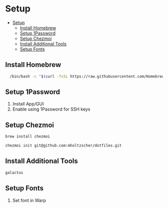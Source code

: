# Setup

<!--toc:start-->

- [Setup](#setup)
  - [Install Homebrew](#install-homebrew)
  - [Setup 1Password](#setup-1password)
  - [Setup Chezmoi](#setup-chezmoi)
  - [Install Additional Tools](#install-additional-tools)
  - [Setup Fonts](#setup-fonts)
  <!--toc:end-->

## Install Homebrew

```sh
  /bin/bash -c "$(curl -fsSL https://raw.githubusercontent.com/Homebrew/install/HEAD/install.sh)"
```

## Setup 1Password

1. Install App/GUI
1. Enable using 1Password for SSH keys

## Setup Chezmoi

```sh
brew install chezmoi

chezmoi init git@github.com:mholtzscher/dotfiles.git
```

## Install Additional Tools

```sh
galactus
```

## Setup Fonts

1. Set font in Warp
